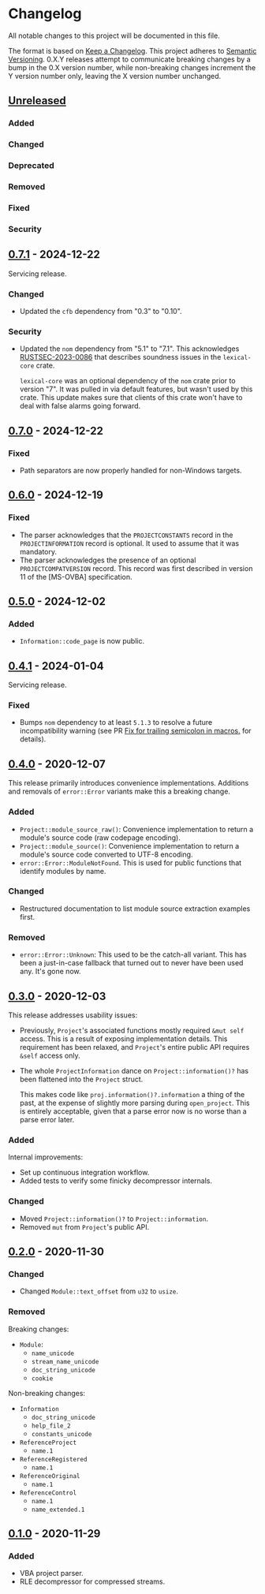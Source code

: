 # Changelog

All notable changes to this project will be documented in this file.

The format is based on [Keep a Changelog](https://keepachangelog.com/en/1.0.0/). This project adheres to [Semantic Versioning](https://semver.org/spec/v2.0.0.html). 0.X.Y releases attempt to communicate breaking changes by a bump in the 0.X version number, while non-breaking changes increment the Y version number only, leaving the X version number unchanged.

## [Unreleased]

### Added
### Changed
### Deprecated
### Removed
### Fixed
### Security

## [0.7.1] - 2024-12-22

Servicing release.

### Changed

* Updated the `cfb` dependency from "0.3" to "0.10".

### Security

* Updated the `nom` dependency from "5.1" to "7.1". This acknowledges [RUSTSEC-2023-0086](https://rustsec.org/advisories/RUSTSEC-2023-0086.html) that describes soundness issues in the `lexical-core` crate.

  `lexical-core` was an optional dependency of the `nom` crate prior to version "7". It was pulled in via default features, but wasn't used by this crate. This update makes sure that clients of this crate won't have to deal with false alarms going forward.

## [0.7.0] - 2024-12-22

### Fixed

* Path separators are now properly handled for non-Windows targets.

## [0.6.0] - 2024-12-19

### Fixed

* The parser acknowledges that the `PROJECTCONSTANTS` record in the `PROJECTINFORMATION` record is optional. It used to assume that it was mandatory.
* The parser acknowledges the presence of an optional `PROJECTCOMPATVERSION` record. This record was first described in version 11 of the \[MS-OVBA\] specification.

## [0.5.0] - 2024-12-02

### Added

* `Information::code_page` is now public.

## [0.4.1] - 2024-01-04

Servicing release.

### Fixed

* Bumps `nom` dependency to at least `5.1.3` to resolve a future incompatibility warning (see PR [Fix for trailing semicolon in macros.](https://github.com/rust-bakery/nom/pull/1657) for details).

## [0.4.0] - 2020-12-07

This release primarily introduces convenience implementations. Additions and removals of `error::Error` variants make this a breaking change.

### Added

* `Project::module_source_raw()`: Convenience implementation to return a module's source code (raw codepage encoding).
* `Project::module_source()`: Convenience implementation to return a module's source code converted to UTF-8 encoding.
* `error::Error::ModuleNotFound`. This is used for public functions that identify modules by name.

### Changed

* Restructured documentation to list module source extraction examples first.

### Removed

* `error::Error::Unknown`: This used to be the catch-all variant. This has been a just-in-case fallback that turned out to never have been used any. It's gone now.

## [0.3.0] - 2020-12-03

This release addresses usability issues:

* Previously, `Project`'s associated functions mostly required `&mut self` access. This is a result of exposing implementation details. This requirement has been relaxed, and `Project`'s entire public API requires `&self` access only.
* The whole `ProjectInformation` dance on `Project::information()?` has been flattened into the `Project` struct.

  This makes code like `proj.information()?.information` a thing of the past, at the expense of slightly more parsing during `open_project`. This is entirely acceptable, given that a parse error now is no worse than a parse error later.

### Added

Internal improvements:

* Set up continuous integration workflow.
* Added tests to verify some finicky decompressor internals.

### Changed

* Moved `Project::information()?` to `Project::information`.
* Removed `mut` from `Project`'s public API.

## [0.2.0] - 2020-11-30

### Changed

* Changed `Module::text_offset` from `u32` to `usize`.

### Removed

Breaking changes:

* `Module`:
  * `name_unicode`
  * `stream_name_unicode`
  * `doc_string_unicode`
  * `cookie`

Non-breaking changes:

* `Information`
  * `doc_string_unicode`
  * `help_file_2`
  * `constants_unicode`
* `ReferenceProject`
  * `name.1`
* `ReferenceRegistered`
  * `name.1`
* `ReferenceOriginal`
  * `name.1`
* `ReferenceControl`
  * `name.1`
  * `name_extended.1`

## [0.1.0] - 2020-11-29

### Added

- VBA project parser.
- RLE decompressor for compressed streams.

[Unreleased]: https://github.com/tim-weis/ovba/compare/0.7.1...HEAD
[0.7.1]: https://github.com/tim-weis/ovba/compare/0.7.0...0.7.1
[0.7.0]: https://github.com/tim-weis/ovba/compare/0.6.0...0.7.0
[0.6.0]: https://github.com/tim-weis/ovba/compare/0.5.0...0.6.0
[0.5.0]: https://github.com/tim-weis/ovba/compare/0.4.1...0.5.0
[0.4.1]: https://github.com/tim-weis/ovba/compare/0.4.0...0.4.1
[0.4.0]: https://github.com/tim-weis/ovba/compare/0.3.0...0.4.0
[0.3.0]: https://github.com/tim-weis/ovba/compare/0.2.0...0.3.0
[0.2.0]: https://github.com/tim-weis/ovba/compare/0.1.0...0.2.0
[0.1.0]: https://github.com/tim-weis/ovba/compare/827d416...0.1.0
